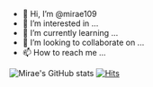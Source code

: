 - 👋 Hi, I’m @mirae109
- 👀 I’m interested in ...
- 🌱 I’m currently learning ...
- 💞️ I’m looking to collaborate on ...
- 📫 How to reach me ...




![Mirae's GitHub stats](https://github-readme-stats.vercel.app/api?username=mirae109&show_icons=true&theme=buefy)
[![Hits](https://hits.seeyoufarm.com/api/count/incr/badge.svg?url=https%3A%2F%2Fgithub.com%2Fmirae109&count_bg=%23E4DDF7&title_bg=%238E72DC&icon=&icon_color=%23E7E7E7&title=hits&edge_flat=false)](https://hits.seeyoufarm.com)

